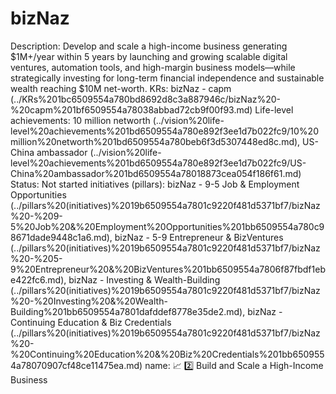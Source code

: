 # bizNaz

Description: Develop and scale a high-income business generating $1M+/year within 5 years by launching and growing scalable digital ventures, automation tools, and high-margin business models—while strategically investing for long-term financial independence and sustainable wealth reaching $10M net-worth.
KRs: bizNaz - capm (../KRs%201bc6509554a780bd8692d8c3a887946c/bizNaz%20-%20capm%201bf6509554a78038abbad72cb9f00f93.md)
Life-level achievements: 10 million networth (../vision%20life-level%20achievements%201bd6509554a780e892f3ee1d7b022fc9/10%20million%20networth%201bd6509554a780beb6f3d5307448ed8c.md), US-China ambassador (../vision%20life-level%20achievements%201bd6509554a780e892f3ee1d7b022fc9/US-China%20ambassador%201bd6509554a78018873cea054f186f61.md)
Status: Not started
initiatives (pillars): bizNaz - 9-5 Job & Employment Opportunities (../pillars%20(initiatives)%2019b6509554a7801c9220f481d5371bf7/bizNaz%20-%209-5%20Job%20&%20Employment%20Opportunities%201bb6509554a780c98671dade9448c1a6.md), bizNaz - 5-9 Entrepreneur & BizVentures (../pillars%20(initiatives)%2019b6509554a7801c9220f481d5371bf7/bizNaz%20-%205-9%20Entrepreneur%20&%20BizVentures%201bb6509554a7806f87fbdf1ebe422fc6.md), bizNaz - Investing & Wealth-Building (../pillars%20(initiatives)%2019b6509554a7801c9220f481d5371bf7/bizNaz%20-%20Investing%20&%20Wealth-Building%201bb6509554a7801dafddef8778e35de2.md), bizNaz - Continuing Education & Biz Credentials (../pillars%20(initiatives)%2019b6509554a7801c9220f481d5371bf7/bizNaz%20-%20Continuing%20Education%20&%20Biz%20Credentials%201bb6509554a78070907cf48ce11475ea.md)
name: 📈 2️⃣ Build and Scale a High-Income Business